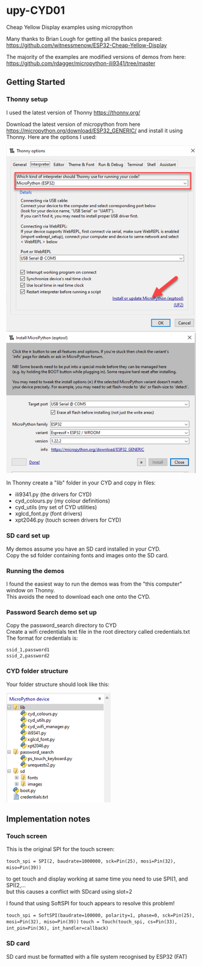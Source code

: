 # upy-CYD01

Cheap Yellow Display examples using micropython

Many thanks to Brian Lough for getting all the basics prepared:
https://github.com/witnessmenow/ESP32-Cheap-Yellow-Display

The majority of the examples are modified versions of demos from here:
https://github.com/rdagger/micropython-ili9341/tree/master

## Getting Started

### Thonny setup
I used the latest version of Thonny https://thonny.org/

Download the latest version of micropython from here https://micropython.org/download/ESP32_GENERIC/ and install it using Thonny.
Here are the options I used:

![alt text](documentation/thonny_options.png)
![alt text](documentation/thonny_options2.png)

In Thonny create a "lib" folder in your CYD and copy in files:

- ili9341.py (the drivers for CYD)
- cyd_colours.py (my colour definitions)
- cyd_utils (my set of CYD utilities)
- xglcd_font.py (font drivers)
- xpt2046.py (touch screen drivers for CYD)

### SD card set up

My demos assume you have an SD card installed in your CYD.  
Copy the sd folder containing fonts and images onto the SD card.

### Running the demos

I found the easiest way to run the demos was from the "this computer" window on Thonny.  
This avoids the need to download each one onto the CYD.

### Password Search demo set up

Copy the password_search directory to CYD  
Create a wifi credentials text file in the root directory called credentials.txt  
The format for credentials is:  
```
ssid_1,password1  
ssid_2,password2
```

### CYD folder structure

Your folder structure should look like this:

![alt text](documentation/thonny_folders.png)

## Implementation notes

### Touch screen

This is the original SPI for the touch screen:

`touch_spi = SPI(2, baudrate=1000000, sck=Pin(25), mosi=Pin(32), miso=Pin(39))`

to get touch and display working at same time you need to use SPI(1, and SPI(2,...  
but this causes a conflict with SDcard using slot=2

I found that using SoftSPI for touch appears to resolve this problem!

`touch_spi = SoftSPI(baudrate=100000, polarity=1, phase=0, sck=Pin(25), mosi=Pin(32), miso=Pin(39))`
`touch = Touch(touch_spi, cs=Pin(33), int_pin=Pin(36), int_handler=callback)`

### SD card

SD card must be formatted with a file system recognised by ESP32 (FAT)
